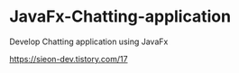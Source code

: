 # JavaFx-Chatting-application
Develop Chatting application using JavaFx


https://sieon-dev.tistory.com/17
